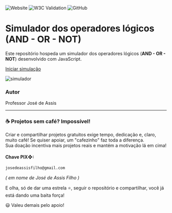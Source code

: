 ![Website](https://img.shields.io/website?url=https%3A%2F%2Fprofessorjosedeassis.github.io%2Fsimulador%2F)
![W3C Validation](https://img.shields.io/w3c-validation/html?targetUrl=https%3A%2F%2Fprofessorjosedeassis.github.io%2Fsimulador%2F)
![GitHub](https://img.shields.io/github/license/professorjosedeassis/simulador)
# Simulador dos operadores lógicos (AND - OR - NOT)
Este repositório hospeda um simulador dos operadores lógicos (**AND - OR - NOT**) desenvolvido com JavaScript.

[Iniciar simulação](https://professorjosedeassis.github.io/simulador/)

![simulador](https://github.com/professorjosedeassis/simulador/blob/master/img/simulador.png)
### Autor
Professor José de Assis

<hr>

### ☕ Projetos sem café? Impossível!
Criar e compartilhar projetos gratuitos exige tempo, dedicação e, claro, muito café! Se quiser apoiar, um "cafezinho" faz toda a diferença. <br>Sua doação incentiva mais projetos reais e mantém a motivação lá em cima!
#### Chave PIX❖:
~~~txt
josedeassisfilho@gmail.com
~~~
*( em nome de José de Assis Filho )*

E olha, só de dar uma estrela ⭐, seguir o repositório e compartilhar, você já está dando uma baita força!

😃 Valeu demais pelo apoio!
